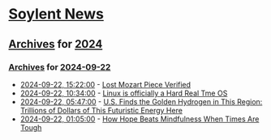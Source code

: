 # [Soylent News](../../../README.md)

## [Archives](../../index.md) for [2024](../index.md)

### [Archives](../../index.md) for [2024-09-22](index.md)

* [2024-09-22, 15:22:00](https://soylentnews.org/article.pl?sid=24/09/21/1336222&from=rss) - [Lost Mozart Piece Verified](https://soylentnews.org/article.pl?sid=24/09/21/1336222&from=rss)
* [2024-09-22, 10:34:00](https://soylentnews.org/article.pl?sid=24/09/21/0815237&from=rss) - [Linux is officially a Hard Real Tme OS](https://soylentnews.org/article.pl?sid=24/09/21/0815237&from=rss)
* [2024-09-22, 05:47:00](https://soylentnews.org/article.pl?sid=24/09/21/0811204&from=rss) - [U.S. Finds the Golden Hydrogen in This Region: Trillions of Dollars of This Futuristic Energy Here](https://soylentnews.org/article.pl?sid=24/09/21/0811204&from=rss)
* [2024-09-22, 01:05:00](https://soylentnews.org/article.pl?sid=24/09/21/0756207&from=rss) - [How Hope Beats Mindfulness When Times Are Tough](https://soylentnews.org/article.pl?sid=24/09/21/0756207&from=rss)
